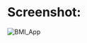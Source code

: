 # Screenshot:



![BMI_App](https://user-images.githubusercontent.com/84459939/189492274-b382504b-32e2-4245-9240-8e70f63f18f2.png)




